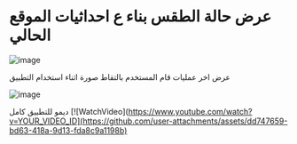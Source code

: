 # عرض حالة الطقس بناء ع احداثيات الموقع الحالي

![image](https://github.com/user-attachments/assets/6cb5a011-c061-4646-8958-e1a2c39dca57)

عرض اخر عمليات قام المستخدم بالتقاط صورة اثناء استخدام التطبيق

![image](https://github.com/user-attachments/assets/43a0524f-efde-4576-9901-8c74709021a1)


ديمو للتطبيق كامل
[![WatchVideo](https://www.youtube.com/watch?v=YOUR_VIDEO_ID](https://github.com/user-attachments/assets/dd747659-bd63-418a-9d13-fda8c9a1198b)






